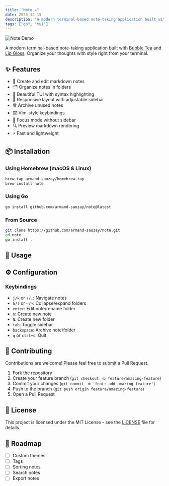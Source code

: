 ```yaml
---
title: "Note ✍️"
date: 2023-12-15
description: "A modern terminal-based note-taking application built with Bubble Tea and Lip Gloss."
tags: ["go", "tui"]
---
```


![Note Demo](/images/projects/note/demo.gif)

A modern terminal-based note-taking application built with [Bubble Tea](https://github.com/charmbracelet/bubbletea) and [Lip Gloss](https://github.com/charmbracelet/lipgloss). Organize your thoughts with style right from your terminal.

## ✨ Features

- 📝 Create and edit markdown notes
- 🗂️ Organize notes in folders
- 🎨 Beautiful TUI with syntax highlighting
- 📱 Responsive layout with adjustable sidebar
- 🗑️ Archive unused notes
- ⌨️ Vim-style keybindings
- 🎯 Focus mode without sidebar
- 🔍 Preview markdown rendering
- ⚡ Fast and lightweight

## 📦 Installation

### Using Homebrew (macOS & Linux)

```bash
brew tap armand-sauzay/homebrew-tap
brew install note
```

### Using Go

```bash
go install github.com/armand-sauzay/note@latest
```

### From Source

```bash
git clone https://github.com/armand-sauzay/note.git
cd note
go install .
```

## 🚀 Usage

## ⚙️ Configuration

### Keybindings

- `j/k` or `↑/↓`: Navigate notes
- `h/l` or `←/→`: Collapse/expand folders
- `enter`: Edit note/rename folder
- `n`: Create new note
- `N`: Create new folder
- `tab`: Toggle sidebar
- `backspace`: Archive note/folder
- `q` or `ctrl+c`: Quit

## 🤝 Contributing

Contributions are welcome! Please feel free to submit a Pull Request.

1. Fork the repository
2. Create your feature branch (`git checkout -b feature/amazing-feature`)
3. Commit your changes (`git commit -m 'feat: add amazing feature'`)
4. Push to the branch (`git push origin feature/amazing-feature`)
5. Open a Pull Request

## 📝 License

This project is licensed under the MIT License - see the [LICENSE](LICENSE) file for details.

## 🚧 Roadmap

- [ ] Custom themes
- [ ] Tags
- [ ] Sorting notes
- [ ] Search notes
- [ ] Export notes